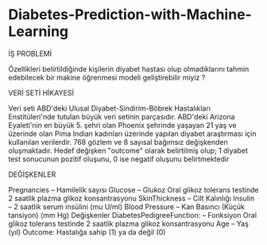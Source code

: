 # Diabetes-Prediction-with-Machine-Learning

İŞ PROBLEMİ

Özellikleri belirtildiğinde kişilerin diyabet 
hastası olup olmadıklarını tahmin edebilecek 
bir makine öğrenmesi modeli geliştirebilir 
miyiz ?

VERİ SETİ HİKAYESİ

Veri seti ABD'deki Ulusal Diyabet-Sindirim-Böbrek Hastalıkları Enstitüleri'nde 
tutulan büyük veri setinin parçasıdır.
ABD'deki Arizona Eyaleti'nin en büyük 5. şehri olan Phoenix şehrinde yaşayan 21 
yaş ve üzerinde olan Pima Indian kadınları üzerinde yapılan diyabet araştırması 
için kullanılan verilerdir.
768 gözlem ve 8 sayısal bağımsız değişkenden oluşmaktadır. 
Hedef değişken "outcome" olarak belirtilmiş olup; 
1 diyabet test sonucunun pozitif oluşunu, 
0 ise negatif oluşunu belirtmektedir

DEĞİŞKENLER

Pregnancies – Hamilelik sayısı
Glucose – Glukoz
Oral glikoz tolerans testinde 2 saatlik plazma glikoz konsantrasyonu
SkinThickness – Cilt Kalınlığı
Insulin – 2 saatlik serum insülini (mu U/ml)
Blood Pressure – Kan Basıncı (Küçük tansiyon) (mm Hg)
Değişkenler
DiabetesPedigreeFunction: – Fonksiyon
Oral glikoz tolerans testinde 2 saatlik plazma glikoz konsantrasyonu
Age – Yaş (yıl)
Outcome: Hastalığa sahip (1) ya da değil (0)
